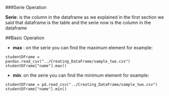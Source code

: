 ###Serie Operation

**Serie**: is the column in the dataframe as we explained in the first section we said that dataframe is the table and the serie now is the column in the dataframe

##Basic Operation

 - **max** : on the serie you can find the maximum element
   for example:
```import pandas as pd
studentDFrame = pandas.read_csv("../Creating_DataFrame/sample_two.csv")
studentDFrame["name"].max()
```
 - **min**: on the serie you can find the minimum element
   for example:
```import pandas as pd
studentDFrame = pd.read_csv("../Creating_DataFrame/sample_two.csv")
studentDFrame["name"].min()
```
